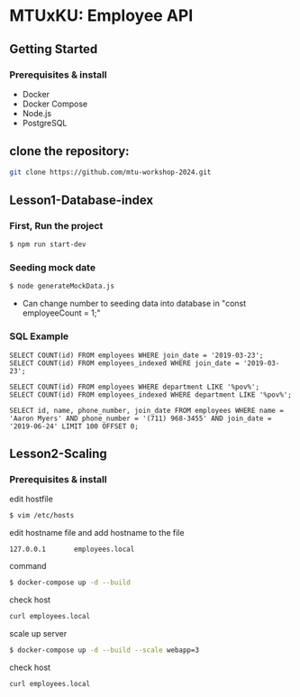 # MTUxKU: Employee API

## Getting Started

### Prerequisites & install

- Docker
- Docker Compose
- Node.js
- PostgreSQL

## clone the repository:

```bash
git clone https://github.com/mtu-workshop-2024.git

```

## Lesson1-Database-index

### First, Run the project
```bash
$ npm run start-dev
```

### Seeding mock date
```bash
$ node generateMockData.js
```
* Can change number to seeding data into database in "const employeeCount = 1;"

### SQL Example
```
SELECT COUNT(id) FROM employees WHERE join_date = '2019-03-23';
SELECT COUNT(id) FROM employees_indexed WHERE join_date = '2019-03-23';

SELECT COUNT(id) FROM employees WHERE department LIKE '%pov%';
SELECT COUNT(id) FROM employees_indexed WHERE department LIKE '%pov%';

SELECT id, name, phone_number, join_date FROM employees WHERE name = 'Aaron Myers' AND phone_number = '(711) 968-3455' AND join_date = '2019-06-24' LIMIT 100 OFFSET 0;
```

## Lesson2-Scaling

### Prerequisites & install

edit hostfile

```bash
$ vim /etc/hosts
```

edit hostname file and add hostname to the file

```
127.0.0.1       employees.local
```

command
```bash
$ docker-compose up -d --build
```

check host
```bash
curl employees.local
```

scale up server
```bash
$ docker-compose up -d --build --scale webapp=3
```
check host
```bash
curl employees.local
```





